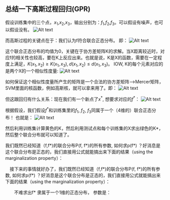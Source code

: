 ## 总结一下高斯过程回归(GPR)


假设训练集中的三个点，$x_1$,$x_2$,$x_3$，输出分别为：$f_1$,$f_2$,$f_3$。可以假设有噪声，也可以假设没有。
![Alt text](https://ask.qcloudimg.com/http-save/yehe-1215004/cq9r0vu0lw.png?imageView2/2/w/1620)

而高斯过程的关键点在于：我们认为f符合联合正态分布。
即：
![Alt text](https://ask.qcloudimg.com/http-save/yehe-1215004/f5d7r7z9xt.png?imageView2/2/w/1620)

这个联合正态分布的均值为0，关键在于协方差矩阵K的求解。当X距离较近时，对应f的相关性也较高，要在K上反应出来。也就是说，K是X的函数，需要在一定程度上满足，$K(x_1,x_2)\geq K(x_1,x_3), d(x_1,x_2)\leq d(x_1,x_3)$。
IOW,  K的每个元素对应的是两个X的一个相似性度量:
![Alt text](https://ask.qcloudimg.com/http-save/yehe-1215004/6o759krwva.png?imageView2/2/w/1620)

如何保证这个相似性度量所产生的矩阵是一个合法的协方差矩阵——>Mercer矩阵，SVM里面的核函数，例如高斯核，就可以拿来用了。即：
![Alt text](https://ask.qcloudimg.com/http-save/yehe-1215004/q2xf1rlw1r.png?imageView2/2/w/1620)

但这跟回归有什么关系：现在我们有一个新点了$x^{\ast}$, 想要求对应的$f^{\ast}$：
![Alt text](https://ask.qcloudimg.com/http-save/yehe-1215004/7w808ogcm6.png?imageView2/2/w/16200)

根据假设，我们假设$f^{\ast}$和训练集里的$f_1$, $f_2$, $f_3$同属于一个（4维的）联合正态分布！
也就是：
![Alt text](https://ask.qcloudimg.com/http-save/yehe-1215004/suwm4u6kma.png?imageView2/2/w/1620)

然后利用训练集计算黄色的K，然后利用测试点和每个训练集的X求出绿色的K*，然后整个联合分布就可以知道了。


我们既然已经知道（f,f*)的联合分布P(f, f*)的所有参数, 如何求p(f*) ？好消息是这个联合分布是正态的，我们直接用公式就能搞出来下面的结果（using the marginalization  property）：

　接下来的事情就好办了，我们既然已经知道（f,f*)的联合分布P(f, f*)的所有参数, 如何求p(f*) ？好消息是这个联合分布是正态的，我们直接用公式就能搞出来下面的结果（using the marginalization  property）：

　　不难求出f* 隶属于一个1维的正态分布， 参数是：
